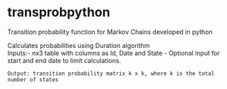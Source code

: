 # transprobpython
Transition probability function for Markov Chains developed in python  

Calculates probabilities using Duration algorithm   
    Inputs:-  nx3 table with columns as Id, Date and State
           - Optional input for start and end date to limit calculations.
           
    Output: transition probability matrix k x k, where k is the total number of states 
